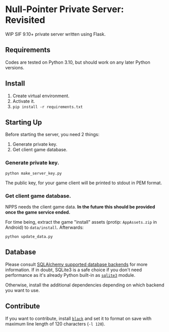 Null-Pointer Private Server: Revisited
=====

WIP SIF 9.10+ private server written using Flask.

Requirements
-----

Codes are tested on Python 3.10, but should work on any later Python versions.

Install
----

1. Create virtual environment.
2. Activate it.
3. `pip install -r requirements.txt`

Starting Up
-----

Before starting the server, you need 2 things:
1. Generate private key.
2. Get client game database.

### Generate private key.

```
python make_server_key.py
```

The public key, for your game client will be printed to stdout in PEM format.

### Get client game database.

NPPS needs the client game data. **In the future this should be provided once the game service ended.**

For time being, extract the game "install" assets (protip: `AppAssets.zip` in Android) to `data/install`. Afterwards:

```
python update_data.py
```

Database
-----

Please consult [SQLAlchemy supported database backends](https://docs.sqlalchemy.org/en/20/dialects/index.html) for more information.
If in doubt, SQLite3 is a safe choice if you don't need performance as it's already Python built-in as
[`sqlite3`](https://docs.python.org/3/library/sqlite3.html) module.

Otherwise, install the additional dependencies depending on which backend you want to use.

Contribute
-----

If you want to contribute, install [`black`](https://github.com/psf/black) and set it to format on save with maximum line length
of 120 characters (`-l 120`).
